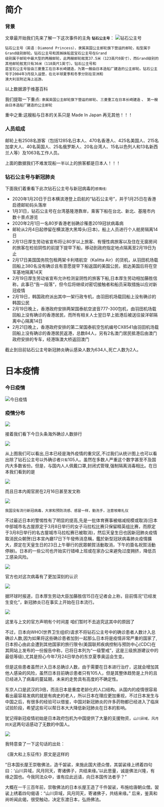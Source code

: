 # 简介

### 背景

文章最开始我们先来了解一下这次事件的主角 **`钻石公主号`**：
![钻石公主号](https://tva1.sinaimg.cn/large/0082zybpgy1gc530k1ju3j30yg0je42k.jpg)

```
钻石公主号（英语：Diamond Princess），隶属英国公主邮轮旗下营运的邮轮，船型属于Grand级别邮轮。钻石公主号和其姊妹船蓝宝石公主号在Grand
级别属于邮轮中最大型的两艘邮轮，此两艘邮轮舷宽37.5米（123英尺0英寸），而Grand级别的其他邮轮舷宽只有36米（118英尺1英寸）。钻石公主号和
蓝宝石公主号皆由三菱重工在日本长崎建造，为第一艘由日本造船厂建造的公主邮轮。钻石公主号于2004年3月投入运营，在北半球夏季和冬季分别在亚洲和
澳大利亚附近海上巡游。
```
以上数据源于维基百科

我们提取一下重点: `隶属英国公主邮轮旗下营运的邮轮`、`三菱重工在日本长崎建造` 、 `第一艘由日本造船厂建造的公主邮轮`

重中之重:这艘船与日本的关系只是 Made In Japan 再无其他！！！

### 人员组成

邮轮上有2508名游客（包括1285名日本人、470名香港人、425名美国人、215名加拿大人、40名英国人、25名俄罗斯人、20名台湾人、15名以色列人和13名新西兰人等）及1063名工作人员。

上面的数据我们不难发现船一半以上的旅客都是日本人！！！

### 钻石公主号与新冠肺炎

下面我们着重看下此次钻石公主号与新冠病毒的`感情线`:

- 2020年1月20日于日本横滨港登上启航的“钻石公主号”，并于1月25日在香港启德邮轮码头落岸
- 1月31日，钻石公主号在台湾基隆港靠岸，乘客下船在台北、新北、基隆市内数十景点游览
- 2020年2月1日一名80岁香港老翁确诊罹患2019冠状病毒病
- 邮轮从2月4日起停留在横滨港大黑埠头(日本)，船上人员进行个人舱房隔离14日
- 2月13日厚生劳动省宣布将让80岁以上旅客、有慢性病旅客以及住在无窗房间的旅客在检验阴性的前提下提早下船，移动到政府指定地点隔离至2月19日为止
- 2月17日美国国务院包租两架卡利塔航空（Kalitta Air）的货机，从羽田机场载回船上380名没有确诊且有意愿提早下船返国的美国公民，抵达美国后将在空军基地隔离14天
- 2月19日厚生劳动省宣布允许检测呈阴性的旅客下船,日本厚生劳动相加藤胜信称，此事已“告一段落”，但今后将继续对密切接触者和船员采取措施以应对新冠疫情
- 2月19日，韩国政府派出其中一架行政专机，由羽田机场载回船上没有确诊的韩国公民
- 2月19日晚上，香港政府安排两架国泰航空波音777-300包机，由羽田机场载回船上没有确诊的香港居民，而所有相关人士翌日早上抵港后被送往骏洋邨隔离中心隔离14日
- 2月21日晚上，香港政府安排的第二架国泰航空包机编号CX8541由羽田机场载回船上没有确诊的香港居民返港，总数84人，另有2名澳门居民抵港后由澳门政府安排的专车，经港珠澳大桥返回澳门

截止到目前钻石公主号新冠肺炎确认感染人数为634人,死亡人数为2人。

# 日本疫情

### 今日疫情

![今日疫情](https://tva1.sinaimg.cn/large/0082zybpgy1gc50moh29pj311y0kkwho.jpg)

### 疫情分布

![](https://tva1.sinaimg.cn/large/0082zybpgy1gc50mety91j312g0rkdl0.jpg)

接着我们看下今日头条海外确诊人数排行

![](https://tva1.sinaimg.cn/large/0082zybpgy1gc527s5a2dj30v50ogwhg.jpg)

从上图我们可以看出,日本已经是海外疫情的重灾区,不过我们从统计图上也可以看出除了钻石公主号以外确诊者`只有`105人。虽然在多数人严重这个数字甚至不及国内大多数省份。但是，与国内人人佩戴口罩,封闭式管理,强制隔离消毒相比。在日本我们看到的是

![](https://tva1.sinaimg.cn/large/0082zybpgy1gc52xxtm5lj316x0u0e82.jpg)

而且日本内阁官房在2月16日甚至发文称

![](https://tva1.sinaimg.cn/large/0082zybpgy1gc55cqfglhj31qu0j8n34.jpg)

`我国没有流行新冠病毒，大家和预防流感、感冒一样，勤洗手，注意咳嗽礼仪`

不过最近日本的警惕性有了明显的提高,先是一批体育赛事被缩减规模或取消(日本中部城市名古屋原定于3月8日举行的女子马拉松比赛只保留精英组比赛，而原定于3月8日举行的名古屋城市马拉松赛已被取消)，然后天皇生日也因新冠肺炎疫情取消民众朝贺(日本宮內廳17日下午發佈消息稱，鑑於新型冠狀病毒肺炎疫情擴大，原定在天皇生日的23日上午舉行的民眾朝賀活動取消，下午的簽名祝賀活動停辦)。日本的一些公司也开始实行错峰上班或在家办公来避免过度拥挤，降低员工感染风险。

![](https://tva1.sinaimg.cn/large/0082zybpgy1gc53lfa61fj31440u0b29.jpg)

官方也对这次病毒有了更加深刻的认识

![](https://tva1.sinaimg.cn/large/0082zybpgy1gc550l43hhj31tk0k80zq.jpg)

据环球时报道，日本厚生劳动大臣加藤胜信15日在记者会上称，目前情况“已经发生变化”，新冠肺炎已在事实上开始在日本流行。

![](https://tva1.sinaimg.cn/large/0082zybpgy1gc545ohoklj30h808mmy5.jpg)

这里与上文的官方声明有个时间差 咱们暂时不去追究这其中的原因了

不过，日本向WHO(世界卫生组织)请求不将钻石公主号中的确诊患者人数计入总确诊人数,因为如果将这些确诊患者加到一起那么日本将是疫情非常严重的国家了,日本担心由此会遭到其他国家的旅行限令(美国联邦疾病控制与预防中心(CDC)在其网站上发布的一份报告中称，已将日本列为“一级警戒”，这是三级旅游建议中的最低等级),尤其是担心今年7月24日举办的东京夏季奥运会生变。

但是这些患者虽然计入日本总确诊人数，由于需要在日本进行治疗，这就会增加其他人感染的风险，虽然日本目前确诊患者只有105人，但是其整体趋势是上升的且已经进入了病毒的蔓延期，未来的走势具有高度的不确定性。

东京人口是武汉的3倍，而且日本是重度老龄化的人口结构。从国内的疫情很容易看出最容易发病的就是有病史的老人，所以日本在理应更加重视，不过日本发生与中国之后，有很多的经验可以借鉴，中国对新冠肺炎的许多药物都已经进入了临床试验阶段，希望这些可以帮日本大大降低新冠肺炎在日本的影响。

犹记得新冠疫情初始是日本政府包机为中国提供了大量的支援物资，`山川异域，风月同天`这两句话感动了无数的中国人。

![](https://tva1.sinaimg.cn/large/0082zybpgy1gc555guozaj30zk0k0tcl.jpg)

我特意查了一下这句话的出处：

《唐大和上东征传》原文是这样的

“日本国长屋王崇敬佛法，造千袈裟，来施此国大德众僧，其袈裟缘上绣着四句曰：‘山川异域，风月同天，寄诸佛子，共结来缘。’以此思量，诚是佛法兴隆，有缘之国也。今我同法众中，谁有应此远请，向日本国传法者乎？”

大概在一千三百年前，崇敬佛法的日本长屋王造了千件袈裟，布施给唐朝众僧。袈裟上绣着四句偈语：“山川异域，风月同天，寄诸佛子，共结来缘。”
后来，鉴真和尚听闻此偈，很受触动，决定东渡日本，弘扬佛法。
